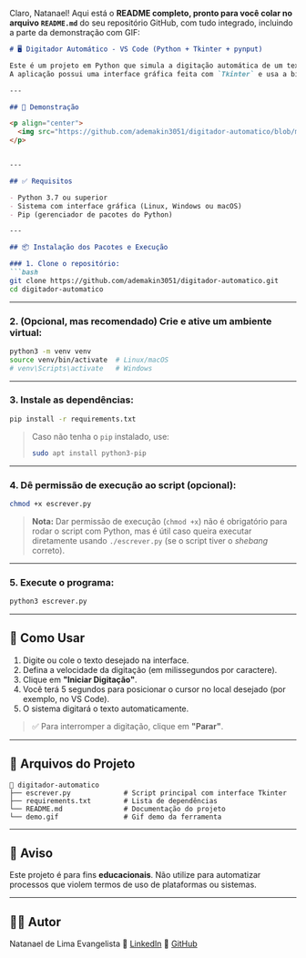 Claro, Natanael! Aqui está o **README completo, pronto para você colar no arquivo `README.md`** do seu repositório GitHub, com tudo integrado, incluindo a parte da demonstração com GIF:

````markdown
# 🖥️ Digitador Automático - VS Code (Python + Tkinter + pynput)

Este é um projeto em Python que simula a digitação automática de um texto em qualquer editor (como o VS Code).  
A aplicação possui uma interface gráfica feita com `Tkinter` e usa a biblioteca `pynput` para controlar o teclado.

---

## 📸 Demonstração

<p align="center">
  <img src="https://github.com/ademakin3051/digitador-automatico/blob/main/demo.gif?raw=true" width="600" alt="Demonstração do Digitador Automático" />
</p>


---

## ✅ Requisitos

- Python 3.7 ou superior  
- Sistema com interface gráfica (Linux, Windows ou macOS)  
- Pip (gerenciador de pacotes do Python)  

---

## 📦 Instalação dos Pacotes e Execução

### 1. Clone o repositório:
```bash
git clone https://github.com/ademakin3051/digitador-automatico.git
cd digitador-automatico
````

---

### 2. (Opcional, mas recomendado) Crie e ative um ambiente virtual:

```bash
python3 -m venv venv
source venv/bin/activate  # Linux/macOS
# venv\Scripts\activate   # Windows
```

---

### 3. Instale as dependências:

```bash
pip install -r requirements.txt
```

> Caso não tenha o `pip` instalado, use:
>
> ```bash
> sudo apt install python3-pip
> ```

---

### 4. Dê permissão de execução ao script (opcional):

```bash
chmod +x escrever.py
```

> **Nota:** Dar permissão de execução (`chmod +x`) não é obrigatório para rodar o script com Python, mas é útil caso queira executar diretamente usando `./escrever.py` (se o script tiver o *shebang* correto).

---

### 5. Execute o programa:

```bash
python3 escrever.py
```

---

## 📝 Como Usar

1. Digite ou cole o texto desejado na interface.
2. Defina a velocidade da digitação (em milissegundos por caractere).
3. Clique em **"Iniciar Digitação"**.
4. Você terá 5 segundos para posicionar o cursor no local desejado (por exemplo, no VS Code).
5. O sistema digitará o texto automaticamente.

> ✅ Para interromper a digitação, clique em **"Parar"**.

---

## 📄 Arquivos do Projeto

```
📁 digitador-automatico
├── escrever.py             # Script principal com interface Tkinter
├── requirements.txt        # Lista de dependências
└── README.md               # Documentação do projeto
└── demo.gif                # Gif demo da ferramenta
```

---

## 🛑 Aviso

Este projeto é para fins **educacionais**.
Não utilize para automatizar processos que violem termos de uso de plataformas ou sistemas.

---

## 👨‍💻 Autor

Natanael de Lima Evangelista
🔗 [LinkedIn](https://www.linkedin.com/in/natanaellima10/)
🐙 [GitHub](https://github.com/ademakin3051)

```
